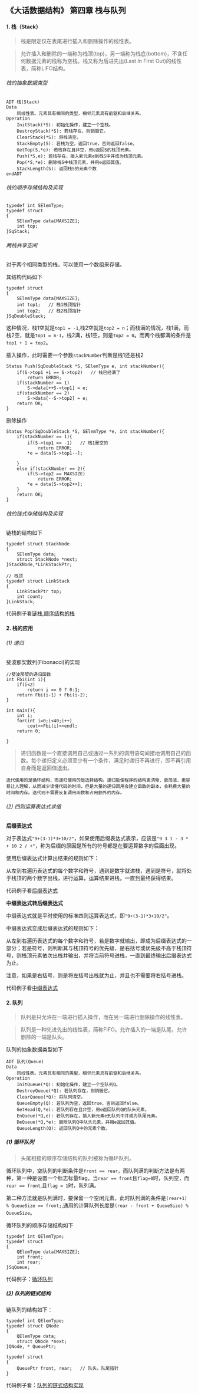 ## 《大话数据结构》 第四章 栈与队列

#### 1. 栈（Stack）

> 栈是限定仅在表尾进行插入和删除操作的线性表。
    
> 允许插入和删除的一端称为栈顶(top)，另一端称为栈底(bottom)，不含任何数据元素的栈称为空栈。栈又称为后进先出(Last In First Out)的线性表，简称LIFO结构。
    
###### 栈的抽象数据类型

```
ADT 栈(Stack)
Data
    同线性表。元素具有相同的类型，相邻元素具有前驱和后继关系。
Operation
    InitStack(*S): 初始化操作，建立一个空栈。
    DestroyStack(*S): 若栈存在，则销毁它。
    ClearStack(*S): 将栈清空。
    StackEmpty(S): 若栈为空，返回true，否则返回false。
    GetTop(S,*e): 若栈存在且非空，用e返回S的栈顶元素。
    Push(*S,e): 若栈存在，插入新元素e到栈S中并成为栈顶元素。
    Pop(*S,*e): 删除栈S中栈顶元素，并用e返回其值。
    StackLength(S): 返回栈S的元素个数
endADT
```

###### 栈的顺序存储结构及实现

```
typedef int SElemType;
typedef struct
{
    SElemType data[MAXSIZE];
    int top;
}SqStack;
```

###### 两栈共享空间

对于两个相同类型的栈，可以使用一个数组来存储。

其结构代码如下

```
typedef struct
{
    SElemType data[MAXSIZE];
    int top1;   // 栈1栈顶指针
    int top2;   // 栈2栈顶指针
}SqDoubleStack;
```

这种情况，栈1空就是`top1 = -1`,栈2空就是`top2 = n`；而栈满的情况，栈1满，而栈2空，就是`top1 = n-1`，栈2满，栈1空，则是`top2 = 0`。而两个栈都满的条件是`top1 + 1 = top2`。

插入操作，此时需要一个参数`stackNumber`判断是栈1还是栈2

```
Status Push(SqDoubleStack *S, SElemType e, int stackNumber){
    if(S->top1 +1 == S->top2)   // 栈已经满了
        return ERROR;
    if(stackNumber == 1)
        S->data[++S->top1] = e;
    if(stackNumber == 2)
        S->data[--S->top2] = e;
    return OK;
}
```

删除操作

```
Status Pop(SqDoubleStack *S, SElemType *e, int stackNumber){
    if(stackNumber == 1){
        if(S->top1 == -1)   // 栈1是空的
            return ERROR;
        *e = data[S->top1--];
        
    }
    else if(stackNumber == 2){
        if(S->top2 == MAXSIZE)
            return ERROR;
        *e = data[S->top2++];
    }
    return OK;
}
```


###### 栈的链式存储结构及实现
链栈的结构如下

```
typedef struct StackNode
{
    SElemType data;
    struct StackNode *next;
}StackNode,*LinkStackPtr;

// 栈顶
typedef struct LinkStack
{
    LinkStackPtr top;
    int count;
}LinkStack;
```

代码例子看[链栈](https://github.com/ccc013/Study-Notes/blob/master/DataStructe%20%26%20Algorithm/CodeExample/LinkStack.md),[顺序结构的栈](https://github.com/ccc013/Study-Notes/blob/master/DataStructe%20%26%20Algorithm/CodeExample/OrderStack.md)


#### 2. 栈的应用

###### (1) 递归

斐波那契数列(Fibonacci)的实现


```
//斐波那契的递归函数
int Fbi(int i){
    if(i<2)
        return i == 0 ? 0:1;
    return Fbi(i-1) + Fbi(i-2);
}

int main(){
    int i;
    for(int i=0;i<40;i++)
        cout<<Fbi(i)<<endl;
    return 0;

}
```


> 递归函数是一个直接调用自己或通过一系列的调用语句间接地调用自己的函数。每个递归定义必须至少有一个条件，满足时递归不再进行，即不再引用自身而是返回值退出。
    
    迭代使用的是循环结构，而递归使用的是选择结构。递归能使程序的结构更清晰、更简洁、更容易让人理解，从而减少读懂代码的时间，但是大量的递归调用会建立函数的副本，会耗费大量的时间和内存。迭代则不需要反复调用函数和占用额外的内存。
    
###### (2) 四则运算表达式求值

**后缀表达式**

  对于表达式`"9+(3-1)*3+10/2"`，如果使用后缀表达式表示，应该是`"9 3 1 - 3 * + 10 2 / +"`，称为后缀的原因是所有的符号都是在要运算数字的后面出现。
  
  使用后缀表达式计算出结果的规则如下：
  

  从左到右遍历表达式的每个数字和符号，遇到是数字就进栈，遇到是符号，就将处于栈顶的两个数字出栈，进行运算，运算结果进栈，一直到最终获得结果。


代码例子看[后缀表达式](https://github.com/ccc013/Study-Notes/blob/master/DataStructe%20%26%20Algorithm/CodeExample/postfix%20expression.md)


**中缀表达式转后缀表达式**

  中缀表达式就是平时使用的标准四则运算表达式，即`"9+(3-1)*3+10/2"`。
  
  中缀表达式变成后缀表达式的规则如下：
  
  从左到右遍历表达式的每个数字和符号，若是数字就输出，即成为后缀表达式的一部分；若是符号，则判断其与栈顶符号的优先级，是右括号或优先级不高于栈顶符号，则栈顶元素依次出栈并输出，并将当前符号进栈，一直到最终输出后缀表达式为止。
  
  注意，如果是右括号，则是将左括号出栈就为止，并且也不需要将右括号进栈。

代码例子看[中缀表达式](https://github.com/ccc013/Study-Notes/blob/master/DataStructe%20%26%20Algorithm/CodeExample/infix%20expression.md)


#### 2. 队列
    
> 队列是只允许在一端进行插入操作，而在另一端进行删除操作的线性表。
    
> 队列是一种先进先出的线性表，简称FIFO。允许插入的一端是队尾，允许删除的一端是队头。

队列的抽象数据类型如下

```
ADT 队列(Queue)
Data
    同线性表。元素具有相同的类型，相邻元素具有前驱和后继关系。
Operation
    InitQueue(*Q): 初始化操作，建立一个空队列Q。
    DestroyQueue(*Q): 若队列存在，则销毁它。
    ClearQueue(*Q): 将队列清空。
    QueueEmpty(Q): 若队列为空，返回true，否则返回false。
    GetHead(Q,*e): 若队列存在且非空，用e返回队列Q的队头元素。
    EnQueue(*Q,e): 若队列存在，插入新元素e到队列中并成为队尾元素。
    DeQueue(*Q,*e): 删除队列Q中队头元素，并用e返回其值。
    QueueLength(Q): 返回队列Q中的元素个数。
```

##### (1) 循环队列
> 头尾相接的顺序存储结构的队列被称为循环队列。
    
循环队列中，空队列的判断条件是`front == rear`，而队列满的判断方法是有两种，第一种是设置一个标志标量flag，当`rear == front`且`flag=0`时，队列空，而`rear == front`,且`flag = 1`时，队列满。
    
第二种方法就是队列满时，要保留一个空闲元素，此时队列满的条件是`(rear+1) % QueueSize == front;`,通用的计算队列长度是`(rear - front + QueueSize) % QueueSize`。

循环队列的顺序存储结构如下

```
typedef int QElemType;
typedef struct
{
    QElemType data[MAXSIZE];
    int front;
    int rear;
}SqQueue;
```

代码例子：[循环队列](https://github.com/ccc013/Study-Notes/blob/master/DataStructe%20%26%20Algorithm/CodeExample/CirculateQueue.md)

##### (2) 队列的链式结构

链队列的结构如下：

```
typedef int QElemType;
typedef struct QNode
{
    QElemType data;
    struct QNode *next;
}QNode, * QueuePtr;

typedef struct
{
    QueuePtr front, rear;   // 队头，队尾指针
}
```

代码例子看：[队列的链式结构实现](https://github.com/ccc013/Study-Notes/blob/master/DataStructe%20%26%20Algorithm/CodeExample/LinkQueue.md)




